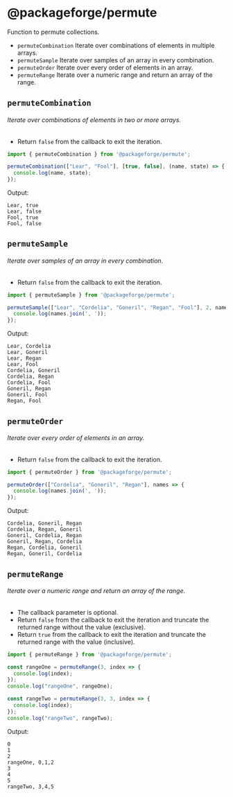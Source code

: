 # @packageforge/permute

Function to permute collections.
* `permuteCombination` Iterate over combinations of elements in multiple arrays.
* `permuteSample` Iterate over samples of an array in every combination.
* `permuteOrder` Iterate over every order of elements in an array.
* `permuteRange` Iterate over a numeric range and return an array of the range.


## `permuteCombination`
###### Iterate over combinations of elements in two or more arrays.
* Return `false` from the callback to exit the iteration.
```typescript
import { permuteCombination } from '@packageforge/permute';

permuteCombination(["Lear", "Fool"], [true, false], (name, state) => {
  console.log(name, state);
});
```
Output:
```
Lear, true
Lear, false
Fool, true
Fool, false
```

## `permuteSample`
###### Iterate over samples of an array in every combination.
* Return `false` from the callback to exit the iteration.
```typescript
import { permuteSample } from '@packageforge/permute';

permuteSample(["Lear", "Cordelia", "Goneril", "Regan", "Fool"], 2, names => {
  console.log(names.join(', '));
});
```
Output:
```
Lear, Cordelia
Lear, Goneril
Lear, Regan
Lear, Fool
Cordelia, Goneril
Cordelia, Regan
Cordelia, Fool
Goneril, Regan
Goneril, Fool
Regan, Fool
```

## `permuteOrder`
###### Iterate over every order of elements in an array.
* Return `false` from the callback to exit the iteration.
```typescript
import { permuteOrder } from '@packageforge/permute';

permuteOrder(["Cordelia", "Goneril", "Regan"], names => {
  console.log(names.join(', '));
});
```
Output:
```
Cordelia, Goneril, Regan
Cordelia, Regan, Goneril
Goneril, Cordelia, Regan
Goneril, Regan, Cordelia
Regan, Cordelia, Goneril
Regan, Goneril, Cordelia
```

## `permuteRange`
###### Iterate over a numeric range and return an array of the range.
* The callback parameter is optional.
* Return `false` from the callback to exit the iteration and truncate the returned range without the value (exclusive).
* Return `true` from the callback to exit the iteration and truncate the returned range with the value (inclusive).
```typescript
import { permuteRange } from '@packageforge/permute';

const rangeOne = permuteRange(3, index => {
  console.log(index);
});
console.log("rangeOne", rangeOne);

const rangeTwo = permuteRange(3, 3, index => {
  console.log(index);
});
console.log("rangeTwo", rangeTwo);
```
Output:
```
0
1
2
rangeOne, 0,1,2
3
4
5
rangeTwo, 3,4,5
```
